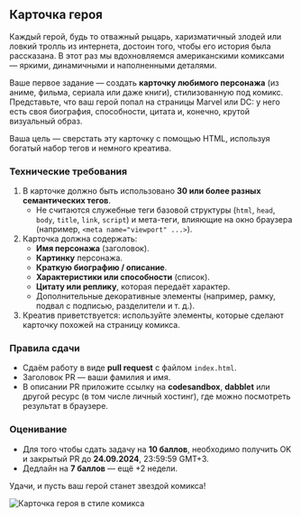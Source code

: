 ## Карточка героя

Каждый герой, будь то отважный рыцарь, харизматичный злодей или ловкий тролль из интернета, достоин того, чтобы его история была рассказана. В этот раз мы вдохновляемся американскими комиксами — яркими, динамичными и наполненными деталями.  

Ваше первое задание — создать **карточку любимого персонажа** (из аниме, фильма, сериала или даже книги), стилизованную под комикс. Представьте, что ваш герой попал на страницы Marvel или DC: у него есть своя биография, способности, цитата и, конечно, крутой визуальный образ.  

Ваша цель — сверстать эту карточку с помощью HTML, используя богатый набор тегов и немного креатива.  

### Технические требования

1. В карточке должно быть использовано **30 или более разных семантических тегов**.  
   - Не считаются служебные теги базовой структуры (`html`, `head`, `body`, `title`, `link`, `script`) и мета-теги, влияющие на окно браузера (например, `<meta name="viewport" ...>`).  
2. Карточка должна содержать:  
   - **Имя персонажа** (заголовок).  
   - **Картинку** персонажа.  
   - **Краткую биографию / описание**.  
   - **Характеристики или способности** (список).  
   - **Цитату или реплику**, которая передаёт характер.  
   - Дополнительные декоративные элементы (например, рамку, подвал с подписью, разделители и т. д.).  
3. Креатив приветствуется: используйте элементы, которые сделают карточку похожей на страницу комикса.  

### Правила сдачи

- Сдаём работу в виде **pull request** с файлом `index.html`.  
- Заголовок PR — ваши фамилия и имя.  
- В описании PR приложите ссылку на **codesandbox**, **dabblet** или другой ресурс (в том числе личный хостинг), где можно посмотреть результат в браузере.  

### Оценивание

- Для того чтобы сдать задачу на **10 баллов**, необходимо получить OK и закрытый PR до **24.09.2024**, 23:59:59 GMT+3.  
- Дедлайн на **7 баллов** — ещё +2 недели.  

Удачи, и пусть ваш герой станет звездой комикса!  

![Карточка героя в стиле комикса](https://i.pinimg.com/originals/fd/26/9b/fd269b23b48eb11b1dba61cb1b7e04c0.jpg)
